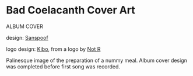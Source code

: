 # Bad Coelacanth Cover Art

ALBUM COVER 

design: [Sanspoof](/sanspoof)

logo design: [Kibo](/kibo), from a logo by [Not R](/not-r)

Palinesque image of the preparation of a nummy meal. Album cover design was completed before first song was recorded. 